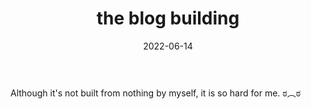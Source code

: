 ﻿---
title: the blog building
date: 2022-06-14
tags:
- en-US
categories:
- record
---

Although it's not built from nothing by myself, it is so hard for me. ಠ︵ಠ